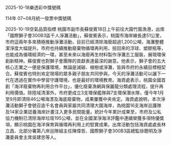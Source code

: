 
2025-10-18樂透彩中獎號碼

                                
114年 07~08月統一發票中獎號碼
                             
2025-10-19空氣品質指標
                              桃園市副市長蘇俊賓18日上午前往大園竹圍漁港，出席「國際獅子會300B3區千人淨灘活動」，蘇俊賓表示，桃園市海岸線長達51公里，市府這兩年多來積極推動淨灘活動，目前已經清除海廢超過1,200公噸，海灘整體潔淨度大幅提升。市府也持續推動廢棄物循環再利用，撿回來的浮球、塑膠瓶等，也能成為循環經濟的一環，甚至未來以海廢再生材料製作淨灘志工服裝，展現環保創新精神。蘇俊賓也對獅子會團隊的貢獻表達最深的謝意。他表示，獅子會的五大核心志業之一便是保護環境，無論是減碳、植樹或淨灘，皆與市府的永續目標相契合。蘇俊賓也特別肯定現場的眾多親子朋友共同參與，今天的淨灘活動可以讓下一代在透過在實作中學習守護環境，也是最好的環境教育。海資處表示，桃園全國首創「海洋廢棄物再利用合作平台」，優化廢棄漁網與保麗龍分類處理流程，提升再利用價值。除陸域清潔外，市府更成立3支環保艦隊與7支環保潛水隊，僅今年1月至9月即清除46公噸海漂及海底廢棄物，成果屢獲中央肯定。海資處說明，本次淨灘活動獅子會號召逾千名會員與家屬共同清理大園海岸，為桃園16支海岸巡護隊及14家企業認養海岸計畫注入更多民間能量。統計今年累計成果至，市府及公私協力機制已清除海岸垃圾195公噸，並在全國潔淨海洋評鑑中連續榮獲多項特優獎項，顯示桃園在海洋保育與循環再利用上的堅實成果。出席活動包括海資處處長林立昌、北部分署第八岸巡隊組主任陳偉哲、國際獅子會300B3區總監徐聰明及淨灘委員會主席吳建忠等人。